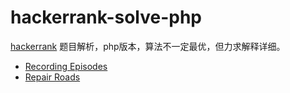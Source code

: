 # hackerrank-solve-php
[hackerrank](https://www.hackerrank.com) 题目解析，php版本，算法不一定最优，但力求解释详细。

* [Recording Episodes](./Recording-Episodes)
* [Repair Roads](./Repair-Roads)